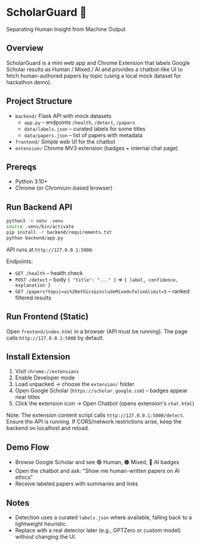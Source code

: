 # ScholarGuard 🧠

Separating Human Insight from Machine Output

## Overview

ScholarGuard is a mini web app and Chrome Extension that labels Google Scholar results as Human / Mixed / AI and provides a chatbot-like UI to fetch human-authored papers by topic (using a local mock dataset for hackathon demo).

## Project Structure

- `backend/` Flask API with mock datasets
  - `app.py` – endpoints `/health`, `/detect`, `/papers`
  - `data/labels.json` – curated labels for some titles
  - `data/papers.json` – list of papers with metadata
- `frontend/` Simple web UI for the chatbot
- `extension/` Chrome MV3 extension (badges + internal chat page)

## Prereqs
- Python 3.10+
- Chrome (or Chromium-based browser)

## Run Backend API

```bash
python3 -m venv .venv
source .venv/bin/activate
pip install -r backend/requirements.txt
python backend/app.py
```

API runs at `http://127.0.0.1:5000`.

Endpoints:
- `GET /health` – health check
- `POST /detect` – body `{ "title": "..." }` => `{ label, confidence, explanation }`
- `GET /papers?topic=ai%20ethics&includeMixed=false&limit=5` – ranked filtered results

## Run Frontend (Static)
Open `frontend/index.html` in a browser (API must be running). The page calls `http://127.0.0.1:5000` by default.

## Install Extension
1. Visit `chrome://extensions`
2. Enable Developer mode
3. Load unpacked → choose the `extension/` folder
4. Open Google Scholar (`https://scholar.google.com`) – badges appear near titles
5. Click the extension icon → Open Chatbot (opens extension's `chat.html`)

Note: The extension content script calls `http://127.0.0.1:5000/detect`. Ensure the API is running. If CORS/network restrictions arise, keep the backend on localhost and reload.

## Demo Flow
- Browse Google Scholar and see 🟢 Human, 🟠 Mixed, 🔴 AI badges
- Open the chatbot and ask: "Show me human-written papers on AI ethics"
- Receive labeled papers with summaries and links

## Notes
- Detection uses a curated `labels.json` where available, falling back to a lightweight heuristic.
- Replace with a real detector later (e.g., GPTZero or custom model) without changing the UI.
